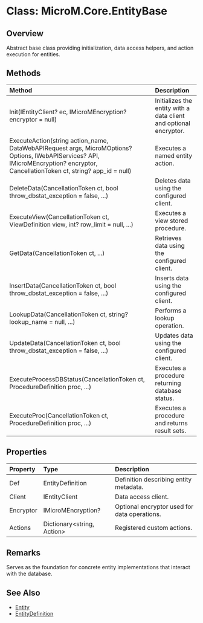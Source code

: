 # Class: MicroM.Core.EntityBase

## Overview
Abstract base class providing initialization, data access helpers, and action execution for entities.

## Methods
| Method | Description |
|:------------|:-------------|
| Init(IEntityClient? ec, IMicroMEncryption? encryptor = null) | Initializes the entity with a data client and optional encryptor. |
| ExecuteAction(string action_name, DataWebAPIRequest args, MicroMOptions? Options, IWebAPIServices? API, IMicroMEncryption? encryptor, CancellationToken ct, string? app_id = null) | Executes a named entity action. |
| DeleteData(CancellationToken ct, bool throw_dbstat_exception = false, ...) | Deletes data using the configured client. |
| ExecuteView(CancellationToken ct, ViewDefinition view, int? row_limit = null, ...) | Executes a view stored procedure. |
| GetData(CancellationToken ct, ...) | Retrieves data using the configured client. |
| InsertData(CancellationToken ct, bool throw_dbstat_exception = false, ...) | Inserts data using the configured client. |
| LookupData(CancellationToken ct, string? lookup_name = null, ...) | Performs a lookup operation. |
| UpdateData(CancellationToken ct, bool throw_dbstat_exception = false, ...) | Updates data using the configured client. |
| ExecuteProcessDBStatus(CancellationToken ct, ProcedureDefinition proc, ...) | Executes a procedure returning database status. |
| ExecuteProc(CancellationToken ct, ProcedureDefinition proc, ...) | Executes a procedure and returns result sets. |

## Properties
| Property | Type | Description |
|:------------|:-------------|:-------------|
| Def | EntityDefinition | Definition describing entity metadata. |
| Client | IEntityClient | Data access client. |
| Encryptor | IMicroMEncryption? | Optional encryptor used for data operations. |
| Actions | Dictionary<string, Action> | Registered custom actions. |

## Remarks
Serves as the foundation for concrete entity implementations that interact with the database.

## See Also
- [Entity](Entity.md)
- [EntityDefinition](EntityDefinition.md)
